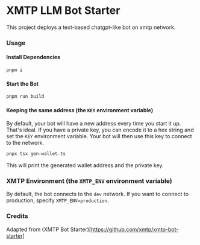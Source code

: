 # XMTP LLM Bot Starter

This project deploys a text-based chatgpt-like bot on xmtp network. 

### Usage

#### Install Dependencies 

```bash
pnpm i
```

#### Start the Bot 

```bash
pnpm run build
```

#### Keeping the same address (the `KEY` environment variable)

By default, your bot will have a new address every time you start it up. That's ideal. If you have a private key, you can encode it to a hex string and set the `KEY` environment variable. Your bot will then use this key to connect to the network.

```bash
pnpx tsx gen-wallet.ts
```

This will print the generated wallet address and the private key. 

### XMTP Environment (the `XMTP_ENV` environment variable)

By default, the bot connects to the `dev` network. If you want to connect to production, specify `XMTP_ENV=production`.

### Credits

Adapted from (XMTP Bot Starter)[https://github.com/xmtp/xmtp-bot-starter]